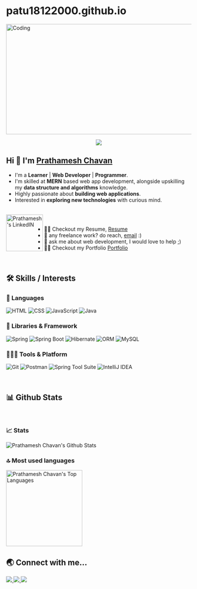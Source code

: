 # patu18122000.github.io
<img alt="Coding" width="1200px" height="300px" src="https://tse3.mm.bing.net/th?id=OIP.8lYmtyFVLAsQ0VbWZRKnRwHaEK&pid=Api&P=0"/>
<!-- Typing SVG by DenverCoder1 - https://github.com/DenverCoder1/readme-typing-svg -->
<p align="center">
  <a href="https://github.com/DenverCoder1/readme-typing-svg">
    <img src="https://readme-typing-svg.demolab.com/?lines=🙏🙏 नमस्ते! ; I am Prathamesh%20Chavan; I am a Full-stack%20web%20developer 👨🏻‍💻;  Curious%20to%20learn%20new%20things !&font=Fira%20Code&center=true&width=440&height=45&color=#37bcf7&vCenter=true&size=22&pause=1000"></a>
</p>


## Hi 👋 I'm [Prathamesh Chavan](https://github.com/Patu18122000)

- I'm a **Learner** | **Web Developer** | **Programmer**.
- I'm skilled at **MERN** based web app development, alongside upskilling my **data structure and algorithms** knowledge.
- Highly passionate about **building web applications**.
- Interested in **exploring new technologies** with curious mind.





<br />

<a href="https://www.linkedin.com/in/prathamesh-chavan-48871b167/">
  <img align="left" alt="Prathamesh's LinkedIN" width="100px" src="https://cdn.icon-icons.com/icons2/2530/PNG/512/linkedin_button_icon_151847.png" />
</a>

<br />

- 👨‍💻 Checkout my Resume,  [Resume](https://drive.google.com/file/d/1DrEJJbzmkqSN8v8rnkaoG3EkAKpD8B_k/view?usp=share_link)
- 💼 any freelance work? do reach, [email](mailto:patu.chavan2000@gmail.com) :)
- 💬 ask me about web development, I would love to help ;)
- 👨‍💻 Checkout my Portfolio [Portfolio](https://patu18122000.github.io/)

<br>

## :hammer_and_wrench: Skills / Interests

### 🚀 Languages
![HTML](https://img.shields.io/badge/html5%20-%23E34F26.svg?&style=for-the-badge&logo=html5&logoColor=white)
![CSS](https://img.shields.io/badge/css3%20-%231572B6.svg?&style=for-the-badge&logo=css3&logoColor=white)
![JavaScript](https://img.shields.io/badge/javascript%20-%23323330.svg?&style=for-the-badge&logo=javascript&logoColor=%23F7DF1E)
![Java](https://img.shields.io/badge/Java-%23ED8B00.svg?style=for-the-badge&logo=java&logoColor=white)

### 🧩 Libraries & Framework
![Spring](https://img.shields.io/badge/Spring-%236DB33F.svg?style=for-the-badge&logo=spring&logoColor=white)
![Spring Boot](https://img.shields.io/badge/Spring_Boot-%236DB33F.svg?style=for-the-badge&logo=spring-boot&logoColor=white)
![Hibernate](https://img.shields.io/badge/Hibernate-%23606595.svg?style=for-the-badge&logo=hibernate&logoColor=white)
![ORM](https://img.shields.io/badge/ORM-%23323330.svg?style=for-the-badge)
![MySQL](https://img.shields.io/badge/MySQL-%234479A1.svg?style=for-the-badge&logo=mysql&logoColor=white)


### 🧑🏻‍💻 Tools & Platform

![Git](https://img.shields.io/badge/Git-F05032?style=for-the-badge&logo=git&logoColor=white)
![Postman](https://img.shields.io/badge/Postman-FF6C37?style=for-the-badge&logo=Postman&logoColor=white)
![Spring Tool Suite](https://img.shields.io/badge/Spring_Tool_Suite-%236DB33F.svg?style=for-the-badge)
![IntelliJ IDEA](https://img.shields.io/badge/IntelliJ_IDEA-%23000000.svg?style=for-the-badge&logo=intellij-idea&logoColor=white)


<br />

## :bar_chart: Github Stats

<br />

### 📈 Stats

<p>
  <img  alt="Prathamesh Chavan's Github Stats" src="https://github-readme-stats.vercel.app/api?username=Patu18122000&theme=radical&langs_count=8" />
<!--   <img width="48%" src="https://github-readme-streak-stats.herokuapp.com/?user=AshokPrjapat&theme=radical&langs_count=8" /> -->
</p>




### 🔝 Most used languages
<img
  alt="Prathamesh Chavan's Top Languages"
  src="https://github-readme-stats.vercel.app/api/top-langs/?username=Patu18122000&theme=radical&langs_count=8"
  height="207px"
/>




## :earth_asia: Connect with me...

<p>
  <a href="https://www.linkedin.com/in/prathamesh-chavan-48871b167/">
    <img
      src="https://img.shields.io/badge/-LINKEDIN-0077B5?style=for-the-badge&logo=linkedin&logoColor=white"
    />
  </a>
  <a href="mailto:patu.chavan2000@gmail.com">
    <img
      src="https://img.shields.io/badge/-GMAIL-D14836?style=for-the-badge&logo=gmail&logoColor=white"
    />
  </a>
  <a href="https://Patu18122000.github.io/">
    <img
      src="https://img.shields.io/badge/-PORTFOLIO-000000?style=for-the-badge&logo=react&logoColor=white"
    />
  </a>
</p>
